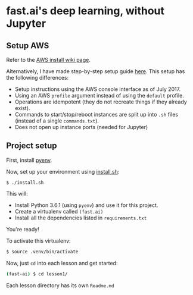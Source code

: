 # fast.ai's deep learning, without Jupyter

## Setup AWS

Refer to the [AWS install wiki page](http://wiki.fast.ai/index.php/AWS_install).

Alternatively, I have made step-by-step setup guide [here](setup/Readme.md). This setup has the following differences:
* Setup instructions using the AWS console interface as of July 2017.
* Using an AWS `profile` argument instead of using the `default` profile.
* Operations are idempotent (they do not recreate things if they already exist).
* Commands to start/stop/reboot instances are split up into `.sh` files (instead of a single `commands.txt`).
* Does not open up instance ports (needed for Jupyter)


## Project setup

First, install [pyenv](https://github.com/pyenv/pyenv).

Now, set up your environment using [install.sh](install.sh):

```
$ ./install.sh
```

This will:
* Install Python 3.6.1 (using `pyenv`) and use it for this project.
* Create a virtualenv called `(fast.ai)`
* Install all the dependencies listed in `requirements.txt`

You're ready!

To activate this virtualenv:

```bash
$ source .venv/bin/activate
```

Now, just `cd` into each lesson and get started:

```bash
(fast-ai) $ cd lesson1/
```

Each lesson directory has its own `Readme.md`
